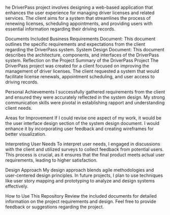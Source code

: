 he DriverPass project involves designing a web-based application that enhances the user experience for managing driver licenses and related services. The client aims for a system that streamlines the process of renewing licenses, scheduling appointments, and providing users with essential information regarding their driving records.

Documents Included
Business Requirements Document: This document outlines the specific requirements and expectations from the client regarding the DriverPass system.
System Design Document: This document describes the architecture, components, and interfaces of the DriverPass system.
Reflection on the Project
Summary of the DriverPass Project
The DriverPass project was created for a client focused on improving the management of driver licenses. The client requested a system that would facilitate license renewals, appointment scheduling, and user access to driving records.

Personal Achievements
I successfully gathered requirements from the client and ensured they were accurately reflected in the system design. My strong communication skills were pivotal in establishing rapport and understanding client needs.

Areas for Improvement
If I could revise one aspect of my work, it would be the user interface design section of the system design document. I would enhance it by incorporating user feedback and creating wireframes for better visualization.

Interpreting User Needs
To interpret user needs, I engaged in discussions with the client and utilized surveys to collect feedback from potential users. This process is crucial, as it ensures that the final product meets actual user requirements, leading to higher satisfaction.

Design Approach
My design approach blends agile methodologies and user-centered design principles. In future projects, I plan to use techniques like user story mapping and prototyping to analyze and design systems effectively.

How to Use This Repository
Review the included documents for detailed information on the project requirements and design.
Feel free to provide feedback or suggestions regarding the project.
